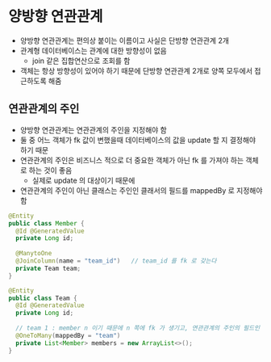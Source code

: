 # 양방향 연관관계
- 양방향 연관관계는 편의상 붙이는 이름이고 사실은 단방향 연관관계 2개
- 관계형 데이터베이스는 관계에 대한 방향성이 없음
  - join 같은 집합연산으로 조회를 함
- 객체는 항상 방향성이 있어야 하기 때문에 단방향 연관관계 2개로 양쪽 모두에서 접근하도록 해줌

## 연관관계의 주인
- 양방향 연관관계는 연관관계의 주인을 지정해야 함
- 둘 중 어느 객체가 fk 값이 변했을때 데이터베이스의 값을 update 할 지 결정해야 하기 때문
- 연관관계의 주인은 비즈니스 적으로 더 중요한 객체가 아닌 fk 를 가져야 하는 객체로 하는 것이 좋음
  - 실제로 update 의 대상이기 때문에
- 연관관계의 주인이 아닌 클래스는 주인인 클래서의 필드를 mappedBy 로 지정해야 함

```java
@Entity
public class Member {
  @Id @GeneratedValue
  private Long id;
  
  @ManytoOne
  @JoinColumn(name = "team_id")   // team_id 를 fk 로 갖는다
  private Team team;
}

@Entity
public class Team {
  @Id @GeneratedValue
  private Long id;
  
  // team 1 : member n 이기 때문에 n 쪽에 fk 가 생기고, 연관관계의 주인의 필드인 team 에 mapping 한다
  @OneToMany(mappedBy = "team")
  private List<Member> members = new ArrayList<>();
}
```
